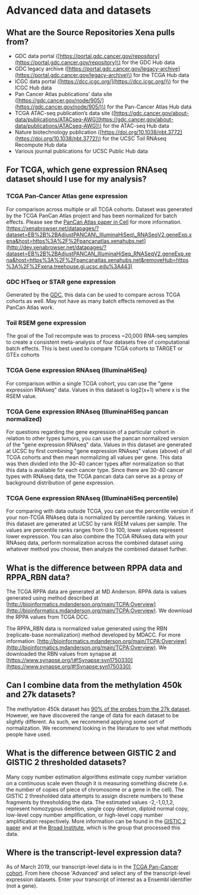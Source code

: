 # Advanced data and datasets

## What are the Source Repositories Xena pulls from?

* GDC data portal \([https://portal.gdc.cancer.gov/repository](https://portal.gdc.cancer.gov/repository)\) for the GDC Hub data
* GDC legacy archive \([https://portal.gdc.cancer.gov/legacy-archive](https://portal.gdc.cancer.gov/legacy-archive)\) for the TCGA Hub data
* ICGC data portal \([https://dcc.icgc.org/](https://dcc.icgc.org/)\) for the ICGC Hub data
* Pan Cancer Atlas publications’ data site \([https://gdc.cancer.gov/node/905/](https://gdc.cancer.gov/node/905/)\) for the Pan-Cancer Atlas Hub data
* TCGA ATAC-seq publication’s data site \([https://gdc.cancer.gov/about-data/publications/ATACseq-AWG](https://gdc.cancer.gov/about-data/publications/ATACseq-AWG)\) for the ATAC-seq Hub data
* Nature biotechnology publication \([https://doi.org/10.1038/nbt.3772](https://doi.org/10.1038/nbt.3772)\) for the UCSC Toil RNAseq Recompute Hub data
* Various journal publications for UCSC Public Hub data

## For TCGA, which gene expression RNAseq dataset should I use for my analysis?

### TCGA Pan-Cancer Atlas gene expression

For comparison across multiple or all TCGA cohorts. Dataset was generated by the TCGA PanCan Atlas project and has been normalized for batch effects. Please see the [PanCan Atlas paper in Cell](https://www.cell.com/pb-assets/consortium/pancanceratlas/pancani3/index.html) for more information. [https://xenabrowser.net/datapages/?dataset=EB%2B%2BAdjustPANCAN\_IlluminaHiSeq\_RNASeqV2.geneExp.xena&host=https%3A%2F%2Fpancanatlas.xenahubs.net](http://dev.xenabrowser.net/datapages/?dataset=EB%2B%2BAdjustPANCAN_IlluminaHiSeq_RNASeqV2.geneExp.xena&host=https%3A%2F%2Fpancanatlas.xenahubs.net&removeHub=https%3A%2F%2Fxena.treehouse.gi.ucsc.edu%3A443)

### GDC HTseq or STAR gene expression

Generated by the [GDC](https://portal.gdc.cancer.gov/), this data can be used to compare across TCGA cohorts as well. May not have as many batch effects removed as the PanCan Atlas work.

### Toil RSEM gene expression

The goal of the Toil recompute was to process ~20,000 RNA-seq samples to create a consistent meta-analysis of four datasets free of computational batch effects. This is best used to compare TCGA cohorts to TARGET or GTEx cohorts

### TCGA Gene expression RNAseq \(IlluminaHiSeq\)

For comparison within a single TCGA cohort, you can use the "gene expression RNAseq" data. Values in this dataset is log2\(x+1\) where x is the RSEM value.

### TCGA Gene expression RNAseq \(IlluminaHiSeq pancan normalized\)

For questions regarding the gene expression of a particular cohort in relation to other types tumors, you can use the pancan normalized version of the "gene expression RNAseq" data. Values in this dataset are generated at UCSC by first combining "gene expression RNAseq" values \(above\) of all TCGA cohorts and then mean normalizing all values per gene. This data was then divided into the 30-40 cancer types after normalization so that this data is available for each cancer type. Since there are 30-40 cancer types with RNAseq data, the TCGA pancan data can serve as a proxy of background distribution of gene expression.

### TCGA Gene expression RNAseq \(IlluminaHiSeq percentile\)

For comparing with data outside TCGA, you can use the percentile version if your non-TCGA RNAseq data is normalized by percentile ranking. Values in this dataset are generated at UCSC by rank RSEM values per sample. The values are percentile ranks ranges from 0 to 100, lower values represent lower expression. You can also combine the TCGA RNAseq data with your RNAseq data, perform normalization across the combined dataset using whatever method you choose, then analyze the combined dataset further.

## What is the difference between RPPA data and RPPA\_RBN data?

The TCGA RPPA data are generated at MD Anderson. RPPA data is values generated using method described at [http://bioinformatics.mdanderson.org/main/TCPA:Overview](http://bioinformatics.mdanderson.org/main/TCPA:Overview). We download the RPPA values from TCGA DCC.

The RPPA\_RBN data is normalized value generated using the RBN \(replicate-base normalization\) method developed by MDACC. For more information: [http://bioinformatics.mdanderson.org/main/TCPA:Overview](http://bioinformatics.mdanderson.org/main/TCPA:Overview). We downloaded the RBN values from synapse at [https://www.synapse.org/\#!Synapse:syn1750330](https://www.synapse.org/#!Synapse:syn1750330).

## Can I combine data from the methylation 450k and 27k datasets?

The methylation 450k dataset has [90% of the probes from the 27k dataset](https://bmcgenomics.biomedcentral.com/articles/10.1186/1471-2164-14-293). However, we have discovered the range of data for each dataset to be slightly different. As such, we recommend applying some sort of normalization. We recommend looking in the literature to see what methods people have used.

## What is the difference between GISTIC 2 and GISTIC 2 thresholded datasets?

Many copy number estimation algorithms estimate copy number variation on a continuous scale even though it is measuring something discrete \(i.e. the number of copies of piece of chromosome or a gene in the cell\). The GISTIC 2 thresholded data attempts to assign discrete numbers to these fragments by thresholding the data. The estimated values -2,-1,0,1,2, represent homozygous deletion, single copy deletion, diploid normal copy, low-level copy number amplification, or high-level copy number amplification respectively. More information can be found in the [GISTIC 2 paper](https://genomebiology.biomedcentral.com/articles/10.1186/gb-2011-12-4-r41) and at the [Broad Institute](http://gdac.broadinstitute.org/), which is the group that processed this data.

## Where is the transcript-level expression data?

As of March 2019, our transcript-level data is in the [TCGA Pan-Cancer cohort](https://xenabrowser.net/datapages/?cohort=TCGA%20Pan-Cancer%20%28PANCAN%29). From here choose 'Advanced' and select any of the transcript-level expression datasets. Enter your transcript of interest as a Ensembl identifier \(not a gene\).

